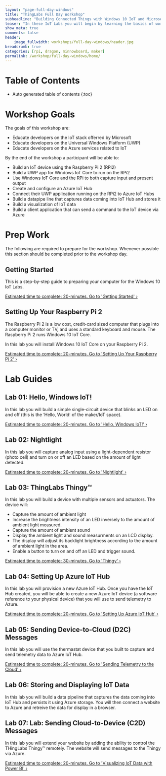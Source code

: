 ```yaml
---
layout: "page-full-day-windows"
title: "ThingLabs Full Day Workshop"
subheadline: "Building Connected Things with Windows 10 IoT and Microsoft Azure"
teaser: "In these IoT Labs you will begin by learning the basics of working with Windows 10 IoT Core connected to sensors and devices. You will move on to connecting the device to the Cloud. You will learn how to leverage Microsoft Azure services to collect data and control devices and use advanced services like analytics and machine learningto discover insights using your Things."
show_meta: true
comments: false
header: 
    image_fullwidth: workshops/full-day-windows/header.jpg
breadcrumb: true
categories: [rpi, dragon, minnowboard, maker]
permalink: /workshop/full-day-windows/home/
---
```


# Table of Contents
*  Auto generated table of contents
{:toc}


# Workshop Goals
The goals of this workshop are:

+ Educate developers on the IoT stack offerred by Microsoft
+ Educate developers on the Universal Windows Platform (UWP)
+ Educate developers on the Azure services related to IoT

By the end of the workshop a participant will be able to:

+ Build an IoT device using the Raspberry Pi 2 (RPi2)
+ Build a UWP app for Windows IoT Core to run on the RPi2
+ Use Windows IoT Core and the RPi to both capture input and present output
+ Create and configure an Azure IoT Hub
+ Connect their UWP application running on the RPi2 to Azure IoT Hubs
+ Build a datapipe line that captures data coming into IoT Hub and stores it
+ Build a visualization of IoT data
+ Build a client application that can send a command to the IoT device via Azure

# Prep Work
The following are required to prepare for the workshop. Whenever possible this section should be completed prior to the workshop day.

## Getting Started
This is a step-by-step guide to preparing your computer for the Windows 10 IoT Labs.

<a class="radius button small" href="{{ site.url }}/workshop/full-day-windows/getting-started/">Estimated time to complete: 20-minutes. Go to  'Getting Started' ›</a>

## Setting Up Your Raspberry Pi 2
The Raspberry Pi 2 is a low cost, credit-card sized computer that plugs into a computer monitor or TV, and uses a standard keyboard and mouse. The Raspberry Pi 2 runs Windows 10 IoT Core.

In this lab you will install Windows 10 IoT Core on your Raspberry Pi 2.

<a class="radius button small" href="{{ site.url }}/workshop/full-day-windows/setup-rpi2/">Estimated time to complete: 20-minutes. Go to  'Setting Up Your Raspberry Pi 2' ›</a>

# Lab Guides

## Lab 01: Hello, Windows IoT!
In this lab you will build a simple single-circuit device that blinks an LED on and off (this is the ‘Hello, World! of the maker/IoT space).

<a class="radius button small" href="{{ site.url }}/workshop/full-day-windows/hello-windows-iot/">Estimated time to complete: 20-minutes. Go to  'Hello, Windows IoT!' ›</a>

## Lab 02: Nightlight
In this lab you will capture analog input using a light-dependent resistor (photo cell) and turn on or off an LED based on the amount of light detected. 

<a class="radius button small" href="{{ site.url }}/workshop/full-day-windows/nightlight/">Estimated time to complete: 20-minutes. Go to  'Nightlight' ›</a>

## Lab 03: ThingLabs Thingy&trade;
In this lab you will build a device with multiple sensors and actuators. The device will:

* Capture the amount of ambient light
* Increase the brightness intensity of an LED inversely to the amount of ambient light measured.
* Capture the amount of ambient  sound
* Display the ambient light and sound measurments on an LCD display.
* The display will adjust its backlight brightness according to the amount of ambient light in the area.
* Enable a button to turn on and off an LED and trigger sound.

<a class="radius button small" href="{{ site.url }}/workshop/full-day-windows/thingy/">Estimated time to complete: 30-minutes. Go to  'Thingy' ›</a>

## Lab 04: Setting Up Azure IoT Hub
In this lab you will provision a new Azure IoT Hub. Once you have the IoT Hub created, you will be able to create a new Azure IoT device (a software reference to your physical device) that you will use to send telemetry to Azure.

<a class="radius button small" href="{{ site.url }}/workshop/full-day-windows/setup-azure-iot-hub/">Estimated time to complete: 20-minutes. Go to  'Setting Up Azure IoT Hub' ›</a>

## Lab 05: Sending Device-to-Cloud (D2C) Messages
In this lab you will use the thermastat device that you built to capture and send telemetry data to Azure IoT Hub.

<a class="radius button small" href="{{ site.url }}/workshop/full-day-windows/sending-d2c-messages/">Estimated time to complete: 20-minutes. Go to  'Sending Telemetry to the Cloud' ›</a>

## Lab 06: Storing and Displaying IoT Data
In this lab you will build a data pipeline that captures the data coming into IoT Hub and persists it using Azure storage. You will then connect a website to Azure and retreive the data for display in a browser.

## Lab 07: Lab: Sending Cloud-to-Device (C2D) Messages
In this lab you will extend your website by adding the ability to control the THingLabs Thingy&trade; remotely. The website will send messages to the Thingy via Azure.

<a class="radius button small" href="{{ site.url }}/workshop/full-day-windows/visualize-iot-with-powerbi/">Estimated time to complete: 20-minutes. Go to  'Visualizing IoT Data with Power BI' ›</a>